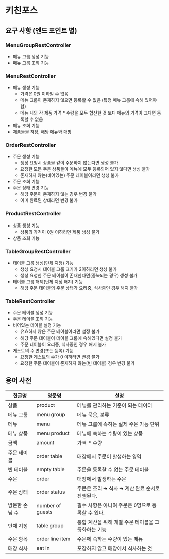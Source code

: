 # 키친포스

## 요구 사항 (엔드 포인트 별)

### MenuGroupRestController
* 메뉴 그룹 생성 기능
* 메뉴 그룹 조회 기능

### MenuRestController
* 메뉴 생성 기능
  * 가격은 0원 이하일 수 없음
  * 메뉴 그룹이 존재하지 않으면 등록할 수 없음 (특정 메뉴 그룹에 속해 있어야 함)
  * 메뉴 내의 각 제품 가격 * 수량을 모두 합산한 것 보다 메뉴의 가격이 크다면 등록할 수 없음
* 메뉴 조회 기능
* 제품들을 저장, 해당 메뉴와 매핑

### OrderRestController
* 주문 생성 기능
  * 생성 요청시 상품을 같이 주문하지 않는다면 생성 불가
  * 요청한 모든 주문 상품들이 메뉴에 모두 등록되어 있지 않다면 생성 불가
  * 존재하지 않는(비어있는) 주문 테이블이라면 생성 불가
* 주문 조회 기능
* 주문 상태 변경 기능
  * 해당 주문이 존재하지 않는 경우 변경 불가
  * 이미 완료된 상태라면 변경 불가

### ProductRestController
* 상품 생성 기능
  * 상품의 가격이 0원 이하라면 제품 생성 불가
* 상품 조회 기능

### TableGroupRestController
* 테이블 그룹 생성(단체 지정) 기능
  * 생성 요청시 테이블 그룹 크기가 2이하라면 생성 불가
  * 생성 요청한 주문 테이블이 존재한다면(중복되는 경우) 생성 불가
* 테이블 그룹 해제(단체 지정 해지) 기능
  * 해당 주문 테이블의 주문 상태가 요리중, 식사중인 경우 해지 불가

### TableRestController
* 주문 테이블 생성 기능
* 주문 테이블 조회 기능
* 비어있는 테이블 설정 기능
  * 유효하지 않은 주문 테이블이라면 설정 불가
  * 해당 주문 테이블이 테이블 그룹에 속해있다면 설정 불가
  * 주문 테이블이 요리중, 식사중인 경우 해지 불가
* 게스트의 수 변경(또는 등록) 기능
  * 요청한 게스트의 수가 0 이하라면 변경 불가
  * 요청한 주문 테이블이 존재하지 않는(빈 테이블) 경우 변경 불가

## 용어 사전

| 한글명 | 영문명 | 설명 |
| --- | --- | --- |
| 상품 | product | 메뉴를 관리하는 기준이 되는 데이터 |
| 메뉴 그룹 | menu group | 메뉴 묶음, 분류 |
| 메뉴 | menu | 메뉴 그룹에 속하는 실제 주문 가능 단위 |
| 메뉴 상품 | menu product | 메뉴에 속하는 수량이 있는 상품 |
| 금액 | amount | 가격 * 수량 |
| 주문 테이블 | order table | 매장에서 주문이 발생하는 영역 |
| 빈 테이블 | empty table | 주문을 등록할 수 없는 주문 테이블 |
| 주문 | order | 매장에서 발생하는 주문 |
| 주문 상태 | order status | 주문은 조리 ➜ 식사 ➜ 계산 완료 순서로 진행된다. |
| 방문한 손님 수 | number of guests | 필수 사항은 아니며 주문은 0명으로 등록할 수 있다. |
| 단체 지정 | table group | 통합 계산을 위해 개별 주문 테이블을 그룹화하는 기능 |
| 주문 항목 | order line item | 주문에 속하는 수량이 있는 메뉴 |
| 매장 식사 | eat in | 포장하지 않고 매장에서 식사하는 것 |
